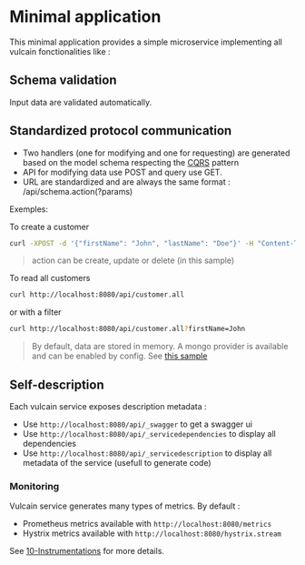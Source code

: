 # Minimal application

This minimal application provides a simple microservice implementing all vulcain fonctionalities like :

## Schema validation

Input data are validated automatically.

## Standardized protocol communication

* Two handlers (one for modifying and one for requesting) are generated based on the model schema respecting the [CQRS](https://martinfowler.com/bliki/CQRS.html) pattern
* API for modifying data use POST and query use GET.
* URL are standardized and are always the same format : /api/schema.action(?params)

Exemples:

To create a customer

```bash
curl -XPOST -d '{"firstName": "John", "lastName": "Doe"}' -H "Content-Type: application/json" http://localhost:8080/api/customer.create
```

> action can be create, update or delete (in this sample)

To read all customers

```bash
curl http://localhost:8080/api/customer.all
```

or with a filter

```bash
curl http://localhost:8080/api/customer.all?firstName=John
```

> By default, data are stored in memory. A mongo provider is available and can be enabled by config. See [this sample](../06%20-%20Adding%20persistence/Readme.md)

## Self-description

Each vulcain service exposes description metadata :

- Use ```http://localhost:8080/api/_swagger``` to get a swagger ui
- Use ```http://localhost:8080/api/_servicedependencies``` to display all dependencies
- Use ```http://localhost:8080/api/_servicedescription``` to display all metadata of the service (usefull to generate code)

### Monitoring

Vulcain service generates many types of metrics. By default :

- Prometheus metrics available with ```http://localhost:8080/metrics```  
- Hystrix metrics available with ```http://localhost:8080/hystrix.stream```  

See [10-Instrumentations](../10-Instrumentations/Readme.md) for more details.